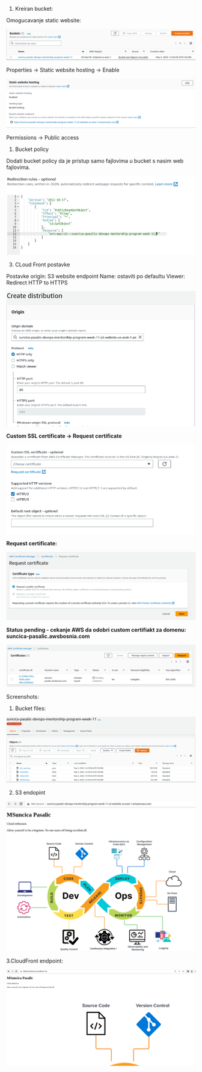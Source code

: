 1. Kreiran bucket: 


Omogucavanje static website: 

![kreiran-bucket](printscreen/bucket-task9.png)

Properties -> Static website hosting -> Enable

![static-website-hosting](printscreen/stati-website-hosting.png)

Permissions -> Public access


1. Bucket policy

Dodati bucket policy da je pristup samo fajlovima u bucket s nasim web fajlovima.

![bucket-policy](printscreen/bucket-policy-task9.png)


3. CLoud Front postavke 

Postavke origin: S3 website endpoint 
Name: ostaviti po defaultu
Viewer: Redirect HTTP to HTTPS

![cloudfront1](printscreen/cloudfront1.png)

**Custom SSL certificate -> Request certificate**

![ssl-custom](printscreen/custom-ssl-certificate.png)

**Request certificate:**

![request](printscreen/requestcert2.png)

**Status pending - cekanje AWS da odobri custom certifiakt za domenu: suncica-pasalic.awsbosnia.com**

![aws-certifikat-pending](printscreen/aws-certifikat-pendin.png)


Screenshots: 

1. Bucket files:

![bucket-files](printscreen/bucket-files.png)

2. S3 endopint

![s3-endpoint](printscreen/s3-website-endpoint.png)

3.CloudFront endpoint: 

![cloud-front-distribucija-endpoint](printscreen/cloud-front-distribucija-endpoint.png)

